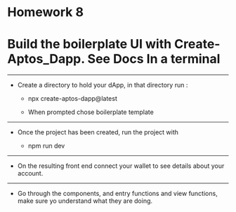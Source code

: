 # Homework 8
#  Build the boilerplate UI with Create-Aptos_Dapp. See Docs In a terminal

---

- Create a directory to hold your dApp, in that directory run :

    - npx create-aptos-dapp@latest

    - When prompted chose boilerplate template

---

- Once the project has been created, run the project with

    - npm run dev
    
---

- On the resulting front end connect your wallet to see details about your account.

---

- Go through the components, and entry functions and view functions, make sure yo understand what they are doing.